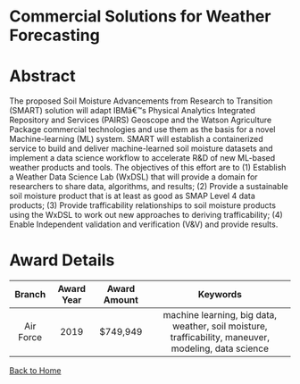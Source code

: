 
Commercial Solutions for Weather Forecasting
============================================

# Abstract


The proposed Soil Moisture Advancements from Research to Transition (SMART) solution will adapt IBMâ€™s Physical Analytics Integrated Repository and Services (PAIRS) Geoscope and the Watson Agriculture Package commercial technologies and use them as the basis for a novel Machine-learning (ML) system. SMART will establish a containerized service to build and deliver machine-learned soil moisture datasets and implement a data science workflow to accelerate R&D of new ML-based weather products and tools. The objectives of this effort are to (1) Establish a Weather Data Science Lab (WxDSL) that will provide a domain for researchers to share data, algorithms, and results; (2) Provide a sustainable soil moisture product that is at least as good as SMAP Level 4 data products; (3) Provide trafficability relationships to soil moisture products using the WxDSL to work out new approaches to deriving trafficability; (4) Enable Independent validation and verification (V&V) and provide results.  

# Award Details

|Branch|Award Year|Award Amount|Keywords|
| :---: | :---: | :---: | :---: |
|Air Force|2019|$749,949|machine learning, big data, weather, soil moisture, trafficability, maneuver, modeling, data science|
  
  


[Back to Home](https://github.com/chrischow/dod_sbir_awards/DJ/#1432)